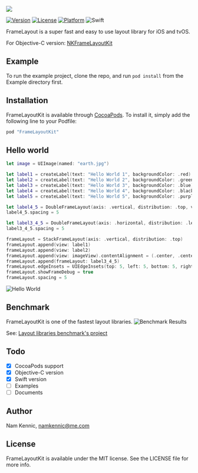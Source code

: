 ![](https://github.com/kennic/FrameLayoutKit/blob/master/banner.jpg)

[![Version](https://img.shields.io/cocoapods/v/FrameLayoutKit.svg?style=flat)](http://cocoapods.org/pods/FrameLayoutKit)
[![License](https://img.shields.io/cocoapods/l/FrameLayoutKit.svg?style=flat)](http://cocoapods.org/pods/FrameLayoutKit)
[![Platform](https://img.shields.io/cocoapods/p/FrameLayoutKit.svg?style=flat)](http://cocoapods.org/pods/FrameLayoutKit)
![Swift](https://img.shields.io/badge/%20in-swift%204.2-orange.svg)

FrameLayout is a super fast and easy to use layout library for iOS and tvOS.

For Objective-C version: [NKFrameLayoutKit](http://github.com/kennic/NKFrameLayoutKit)

## Example

To run the example project, clone the repo, and run `pod install` from the Example directory first.

## Installation

FrameLayoutKit is available through [CocoaPods](http://cocoapods.org). To install
it, simply add the following line to your Podfile:

```ruby
pod "FrameLayoutKit"
```

## Hello world

```swift
let image = UIImage(named: "earth.jpg")

let label1 = createLabel(text: "Hello World 1", backgroundColor: .red)
let label2 = createLabel(text: "Hello World 2", backgroundColor: .green)
let label3 = createLabel(text: "Hello World 3", backgroundColor: .blue)
let label4 = createLabel(text: "Hello World 4", backgroundColor: .black)
let label5 = createLabel(text: "Hello World 5", backgroundColor: .purple)

let label4_5 = DoubleFrameLayout(axis: .vertical, distribution: .top, views: [label4, label5])
label4_5.spacing = 5

let label3_4_5 = DoubleFrameLayout(axis: .horizontal, distribution: .left, views: [label3, label4_5])
label3_4_5.spacing = 5

frameLayout = StackFrameLayout(axis: .vertical, distribution: .top)
frameLayout.append(view: label1)
frameLayout.append(view: label2)
frameLayout.append(view: imageView).contentAlignment = (.center, .center)
frameLayout.append(frameLayout: label3_4_5)
frameLayout.edgeInsets = UIEdgeInsets(top: 5, left: 5, bottom: 5, right: 5)
frameLayout.showFrameDebug = true
frameLayout.spacing = 5
```
![Hello World](/helloWorld.png "Hello World")

## Benchmark
FrameLayoutKit is one of the fastest layout libraries.
![Benchmark Results](/bechmark.png "Benchmark results")

See: [Layout libraries benchmark's project](https://github.com/layoutBox/LayoutFrameworkBenchmark)

## Todo

- [x] CocoaPods support
- [x] Objective-C version
- [x] Swift version
- [ ] Examples
- [ ] Documents

## Author

Nam Kennic, namkennic@me.com

## License

FrameLayoutKit is available under the MIT license. See the LICENSE file for more info.
